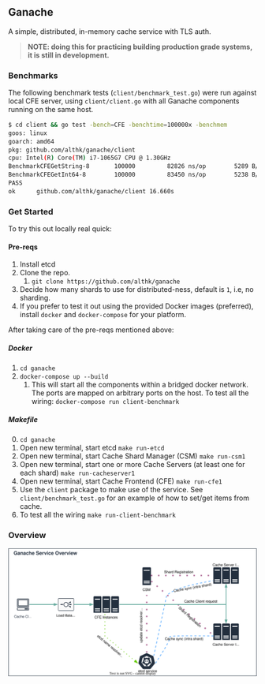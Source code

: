 #

## Ganache

A simple, distributed, in-memory cache service with TLS auth.

>**NOTE: doing this for practicing building production grade systems, it is still in development.**

### Benchmarks

The following benchmark tests (`client/benchmark_test.go`) were run against local CFE server, using `client/client.go` with all Ganache components running on the same host.

```bash
$ cd client && go test -bench=CFE -benchtime=100000x -benchmem
goos: linux
goarch: amd64
pkg: github.com/althk/ganache/client
cpu: Intel(R) Core(TM) i7-1065G7 CPU @ 1.30GHz
BenchmarkCFEGetString-8   	  100000	     82826 ns/op	    5289 B/op	      99 allocs/op
BenchmarkCFEGetInt64-8    	  100000	     83450 ns/op	    5238 B/op	      98 allocs/op
PASS
ok  	github.com/althk/ganache/client	16.660s
```

### Get Started

To try this out locally real quick:

#### Pre-reqs

1. Install etcd
2. Clone the repo.
   1. `git clone https://github.com/althk/ganache`
3. Decide how many shards to use for distributed-ness, default is `1`, i.e, no sharding.
4. If you prefer to test it out using the provided Docker images (preferred), install `docker` and `docker-compose` for your platform.

After taking care of the pre-reqs mentioned above:

##### Docker

1. `cd ganache`
2. `docker-compose up --build`
   1. This will start all the components within a bridged docker network. The ports are mapped on arbitrary ports on the host. To test all the wiring:
   `docker-compose run client-benchmark`

##### Makefile

0. `cd ganache`
1. Open new terminal, start etcd `make run-etcd`
2. Open new terminal, start Cache Shard Manager (CSM) `make run-csm1`
3. Open new terminal, start one or more Cache Servers (at least one for each shard) `make run-cacheserver1`
4. Open new terminal, start Cache Frontend (CFE) `make run-cfe1`
5. Use the `client` package to make use of the service. See `client/benchmark_test.go` for an example of how to set/get items from cache.
6. To test all the wiring `make run-client-benchmark`

### Overview

![Ganache Service Architecture Overview Diagram](docs/ganache-overview.drawio.svg)

